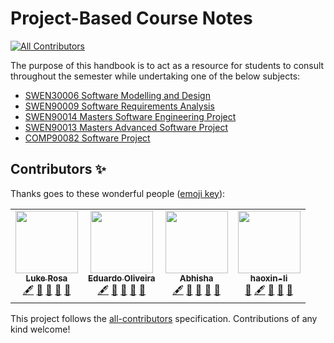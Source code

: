 # Project-Based Course Notes
<!-- ALL-CONTRIBUTORS-BADGE:START - Do not remove or modify this section -->
[![All Contributors](https://img.shields.io/badge/all_contributors-4-orange.svg?style=flat-square)](#contributors-)
<!-- ALL-CONTRIBUTORS-BADGE:END -->

The purpose of this handbook is to act as a resource for students to consult throughout the semester while 
undertaking one of the below subjects:

- [SWEN30006 Software Modelling and Design](https://handbook.unimelb.edu.au/2022/subjects/swen30006)
- [SWEN90009 Software Requirements Analysis](https://handbook.unimelb.edu.au/2022/subjects/swen90009)
- [SWEN90014 Masters Software Engineering Project](https://handbook.unimelb.edu.au/2022/subjects/swen90014)
- [SWEN90013 Masters Advanced Software Project](https://handbook.unimelb.edu.au/2022/subjects/swen90013)
- [COMP90082 Software Project](https://handbook.unimelb.edu.au/2022/subjects/comp90082)

## Contributors ✨

Thanks goes to these wonderful people ([emoji key](https://allcontributors.org/docs/en/emoji-key)):

<!-- ALL-CONTRIBUTORS-LIST:START - Do not remove or modify this section -->
<!-- prettier-ignore-start -->
<!-- markdownlint-disable -->
<table>
  <tr>
    <td align="center"><a href="https://www.linkedin.com/in/lukerosa/"><img src="https://avatars.githubusercontent.com/u/55215252?v=4?s=100" width="100px;" alt=""/><br /><sub><b>Luke Rosa</b></sub></a><br /><a href="#content-lukearosa" title="Content">🖋</a> <a href="https://github.com/cis-projects/project_based_course_notes/commits?author=lukearosa" title="Documentation">📖</a> <a href="#design-lukearosa" title="Design">🎨</a> <a href="#ideas-lukearosa" title="Ideas, Planning, & Feedback">🤔</a> <a href="https://github.com/cis-projects/project_based_course_notes/pulls?q=is%3Apr+reviewed-by%3Alukearosa" title="Reviewed Pull Requests">👀</a></td>
    <td align="center"><a href="http://www.eduoliveira.com"><img src="https://avatars.githubusercontent.com/u/4740218?v=4?s=100" width="100px;" alt=""/><br /><sub><b>Eduardo Oliveira</b></sub></a><br /><a href="#content-agogear" title="Content">🖋</a> <a href="https://github.com/cis-projects/project_based_course_notes/commits?author=agogear" title="Documentation">📖</a> <a href="#design-agogear" title="Design">🎨</a> <a href="#ideas-agogear" title="Ideas, Planning, & Feedback">🤔</a> <a href="https://github.com/cis-projects/project_based_course_notes/pulls?q=is%3Apr+reviewed-by%3Aagogear" title="Reviewed Pull Requests">👀</a></td>
    <td align="center"><a href="https://github.com/Abhisha1"><img src="https://avatars.githubusercontent.com/u/35671786?v=4?s=100" width="100px;" alt=""/><br /><sub><b>Abhisha</b></sub></a><br /><a href="#content-Abhisha1" title="Content">🖋</a> <a href="https://github.com/cis-projects/project_based_course_notes/commits?author=Abhisha1" title="Documentation">📖</a> <a href="#design-Abhisha1" title="Design">🎨</a> <a href="#ideas-Abhisha1" title="Ideas, Planning, & Feedback">🤔</a> <a href="https://github.com/cis-projects/project_based_course_notes/pulls?q=is%3Apr+reviewed-by%3AAbhisha1" title="Reviewed Pull Requests">👀</a></td>
    <td align="center"><a href="https://github.com/haoxin-li"><img src="https://avatars.githubusercontent.com/u/64532252?v=4?s=100" width="100px;" alt=""/><br /><sub><b>haoxin-li</b></sub></a><br /><a href="https://github.com/cis-projects/project_based_course_notes/pulls?q=is%3Apr+reviewed-by%3Ahaoxin-li" title="Reviewed Pull Requests">👀</a> <a href="#content-haoxin-li" title="Content">🖋</a> <a href="https://github.com/cis-projects/project_based_course_notes/commits?author=haoxin-li" title="Documentation">📖</a> <a href="#design-haoxin-li" title="Design">🎨</a> <a href="#ideas-haoxin-li" title="Ideas, Planning, & Feedback">🤔</a></td>
  </tr>
</table>

<!-- markdownlint-restore -->
<!-- prettier-ignore-end -->

<!-- ALL-CONTRIBUTORS-LIST:END -->

This project follows the [all-contributors](https://github.com/all-contributors/all-contributors) specification. Contributions of any kind welcome!